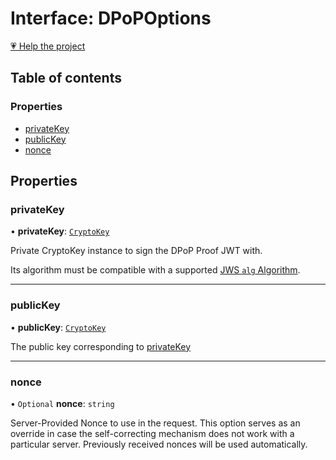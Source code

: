 # Interface: DPoPOptions

[💗 Help the project](https://github.com/sponsors/panva)

## Table of contents

### Properties

- [privateKey](DPoPOptions.md#privatekey)
- [publicKey](DPoPOptions.md#publickey)
- [nonce](DPoPOptions.md#nonce)

## Properties

### privateKey

• **privateKey**: [`CryptoKey`]( https://developer.mozilla.org/en-US/docs/Web/API/CryptoKey )

Private CryptoKey instance to sign the DPoP Proof JWT with.

Its algorithm must be compatible with a supported [JWS `alg` Algorithm](../types/JWSAlgorithm.md).

___

### publicKey

• **publicKey**: [`CryptoKey`]( https://developer.mozilla.org/en-US/docs/Web/API/CryptoKey )

The public key corresponding to [privateKey](DPoPOptions.md#privatekey)

___

### nonce

• `Optional` **nonce**: `string`

Server-Provided Nonce to use in the request. This option serves as an override in case the
self-correcting mechanism does not work with a particular server. Previously received nonces
will be used automatically.
